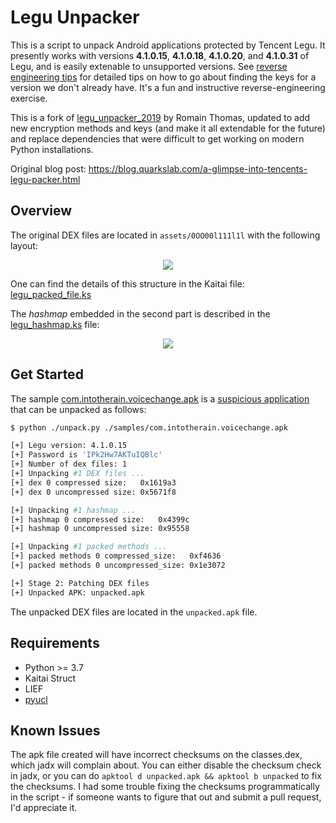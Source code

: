 # Legu Unpacker

This is a script to unpack Android applications protected by Tencent Legu. It presently works with versions
**4.1.0.15**, **4.1.0.18**, **4.1.0.20**, and **4.1.0.31** of Legu, and is easily extenable to unsupported versions. See [reverse engineering tips](reverse_engineering_tips/reverse_engineering_tips.md) for detailed tips on how to go about finding the keys for a version we don't already have. It's a fun and instructive reverse-engineering exercise.

This is a fork of [legu_unpacker_2019](https://github.com/quarkslab/legu_unpacker_2019) by Romain Thomas, updated to add new encryption methods and keys (and make it all extendable for the future) and replace dependencies that were difficult to get working on modern Python installations.

Original blog post: https://blog.quarkslab.com/a-glimpse-into-tencents-legu-packer.html

## Overview

The original DEX files are located in ``assets/0OO00l111l1l`` with the following layout:

<p align="center" >
<img src="imgs/packed_file.png"/><br />
</p>

One can find the details of this structure in the Kaitai file: [legu_packed_file.ks](./legu_packed_file.ksy)

The *hashmap* embedded in the second part is described in the [legu_hashmap.ks](./legu_hashmap.ksy) file:

<p align="center" >
<img src="imgs/hashmap.png"/><br />
</p>


## Get Started

The sample [com.intotherain.voicechange.apk](./samples/com.intotherain.voicechange.apk) is a [suspicious application](https://www.virustotal.com/gui/file/708e6967920dcf2789b7183d714e73ab79a2f8b3ca71929b12aadeb2c58c2867/detection)
that can be unpacked as follows:

```bash
$ python ./unpack.py ./samples/com.intotherain.voicechange.apk

[+] Legu version: 4.1.0.15
[+] Password is 'IPk2Hw7AKTuIQBlc'
[+] Number of dex files: 1
[+] Unpacking #1 DEX files ...
[+] dex 0 compressed size:   0x1619a3
[+] dex 0 uncompressed size: 0x5671f8

[+] Unpacking #1 hashmap ...
[+] hashmap 0 compressed size:   0x4399c
[+] hashmap 0 uncompressed size: 0x95558

[+] Unpacking #1 packed methods ...
[+] packed methods 0 compressed_size:   0xf4636
[+] packed methods 0 uncompressed_size: 0x1e3072

[+] Stage 2: Patching DEX files
[+] Unpacked APK: unpacked.apk
```

The unpacked DEX files are located in the ``unpacked.apk`` file.

## Requirements

- Python >= 3.7
- Kaitai Struct
- LIEF
- [pyucl](https://github.com/jap/pyucl)

## Known Issues

The apk file created will have incorrect checksums on the classes.dex, which jadx will complain about. You can either disable the checksum check in jadx, or you can do `apktool d unpacked.apk && apktool b unpacked` to fix the checksums. I had some trouble fixing the checksums programmatically in the script - if someone wants to figure that out and submit a pull request, I'd appreciate it.

